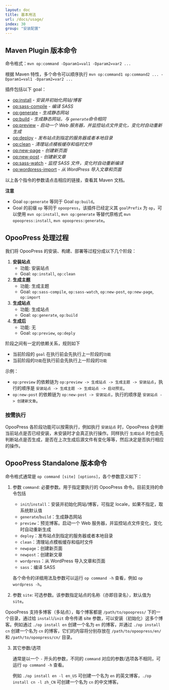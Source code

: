 ```yaml
---
layout: doc
title: 基本用法
url: /docs/usage/
index: 30
group: "安装配置"
---
```


## Maven Plugin 版本命令
 
命令格式：`mvn op:command -Dparam1=val1 -Dparam2=var2 ...`

根据 Maven 特性，多个命令可以顺序执行 `mvn op:command1 op:command2 ... -Dparam1=val1 -Dparam2=var2 ...`

插件包括以下 goal：

- [op:install](/maven-site/opoopress-maven-plugin/install-mojo.html) - *安装并初始化网站/博客*
- [op:sass-compile](/maven-site/opoopress-maven-plugin/sass-compile-mojo.html) - *编译 SASS*
- [op:generate](/maven-site/opoopress-maven-plugin/generate-mojo.html) - *生成静态网站*
- [op:build](/maven-site/opoopress-maven-plugin/build-mojo.html) - *生成静态网站，与 `generate`命令相同*
- [op:preview](/maven-site/opoopress-maven-plugin/preview-mojo.html) - *启动一个 Web 服务器，并监控站点文件变化，变化时自动重新生成*
- [op:deploy](/maven-site/opoopress-maven-plugin/deploy-mojo.html) - *发布站点到指定的服务器或者本地目录*
- [op:clean](/maven-site/opoopress-maven-plugin/clean-mojo.html) - *清理站点模板缓存和临时文件*
- [op:new-page](/maven-site/opoopress-maven-plugin/new-page-mojo.html) - *创建新页面*
- [op:new-post](/maven-site/opoopress-maven-plugin/new-post-mojo.html) - *创建新文章*
- [op:sass-watch](/maven-site/opoopress-maven-plugin/sass-watch-mojo.html) - *监控 SASS 文件，变化时自动重新编译*
- [op:wordpress-import](/maven-site/opoopress-maven-plugin/wordpress-import-mojo.html) - *从 WordPress 导入文章和页面*

以上各个指令的参数请点击相应的链接，查看其 Maven 文档。


**注意** 
- Goal `op:generate` 等同于 Goal `op:build`。
- Goal 的前缀 `op` 等同于 `opoopress`，该插件已经定义其 `goalPrefix` 为 `op`，可以使用 `mvn op:install`, `mvn op:generate` 等替代原格式 `mvn opoopress:install`, `mvn opoopress:generate`。


## OpooPress 处理过程

我们将 OpooPress 的安装、构建、部署等过程分成以下几个阶段：

1. **安装站点**  
	- 功能: 安装站点
	- Goal: `op:install`, `op:clean`
2. **生成主题**
	- 功能: 生成主题
	- Goal: `op:sass-compile`, `op:sass-watch`, `op:new-post`, `op:new-page`, `op:import`
3. **生成站点**
	- 功能: 生成站点
	- Goal: `op:generate`, `op:build`
4. **生成后**
	- 功能: 无
	- Goal: `op:preview`, `op:deply`

阶段之间有一定的依赖关系，规则如下
- 当前阶段的 `goal` 在执行前会先执行上一阶段的`功能`
- 当前阶段的`功能`在执行前会先执行上一阶段的`功能`

示例：
- `op:preview` 的依赖链为 `op:preview -> 生成站点 -> 生成主题 -> 安装站点`，执行的顺序是 `安装站点 -> 生成主题 -> 生成站点 -> 启动预览`。
- `op:new-post` 的依赖链为 `op:new-post -> 安装站点`，执行的顺序是 `安装站点 -> 创建新文章`。


<div class='note'>
 <h3>按需执行</h3>
  <p>OpooPress 各阶段功能可以按需执行，例如执行 <code>安装站点</code> 时，OpooPress 会判断当前站点是否已经安装，未安装时才会真正执行操作。同样执行 <code>生成站点</code> 时也会先判断站点是否生成，是否在上次生成后源文件有变化等等，然后决定是否执行相应的操作。</p>
</div>



## OpooPress Standalone 版本命令

命令格式通常是 `op command [site] [options]`，各个参数意义如下：

1. 参数 `command`: 必要参数。用于指定要执行的 OpooPress 命令。目前支持的命令包括 
	* `init`/`install`：安装并初始化网站/博客，可指定 locale，如果不指定，取系统默认值
	* `generate`/`build`：生成静态网站
	* `preview`：预览博客。启动一个 Web 服务器，并监控站点文件变化，变化时自动重新生成
	* `deploy`：发布站点到指定的服务器或者本地目录
	* `clean`：清理站点模板缓存和临时文件
	* `newpage`：创建新页面
	* `newpost`：创建新文章
	* `wordpress`：从 WordPress 导入文章和页面
	* `sass`：编译 SASS
   
   各个命令的详细用法及参数可以运行 `op command -h` 查看，例如 `op wordpress -h`。

2. 参数 `site`: 可选参数。该参数指定站点的名称（亦即目录名），默认值为 `site`。
  
  OpooPress 支持多博客（多站点），每个博客都是 `/path/to/opoopress/` 下的一个目录，通过给 `install`/`init` 命令传递 site 参数，可以安装（初始化）这多个博客。例如通过 `./op install en` 创建一个名为 `en` 的博客，并通过 `./op install cn` 创建一个名为 `cn` 的博客，它们的内容将分别存放在 `/path/to/opoopress/en/` 和 `/path/to/opoopress/cn/` 目录。
 
3. 其它参数/选项

   通常是以一个 `-` 开头的参数，不同的 `command` 对应的参数/选项各不相同，可运行 `op command -h` 查看。

   例如 `./op install en -l en_US` 可创建一个名为 `en` 的英文博客，`./op install cn -l zh_CN` 可创建一个名为 `cn` 的中文博客。
